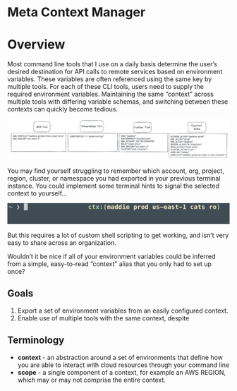 # Meta Context Manager

# Overview

Most command line tools that I use on a daily basis determine the user’s desired destination for API calls to remote services based on environment variables. These variables are often referenced using the same key by multiple tools. For each of these CLI tools, users need to supply the required environment variables. Maintaining the same “context” across multiple tools with differing variable schemas, and switching between these contexts can quickly become tedious.

![env_vars](./docs/images/env_vars.png)

You may find yourself struggling to remember which account, org, project, region, cluster, or namespace you had exported in your previous terminal instance. You could implement some terminal hints to signal the selected context to yourself…

![env_vars](./docs/images/terminal_hints.png)

But this requires a lot of custom shell scripting to get working, and isn’t very easy to share across an organization.

Wouldn’t it be nice if all of your environment variables could be inferred from a simple, easy-to-read “context” alias that you only had to set up once?

## Goals

1. Export a set of environment variables from an easily configured context.
2. Enable use of multiple tools with the same context, despite

## Terminology

* **context** - an abstraction around a set of environments that define how you are able to interact with cloud resources through your command line
* **scope** - a single component of a context, for example an AWS REGION, which may or may not comprise the entire context.
